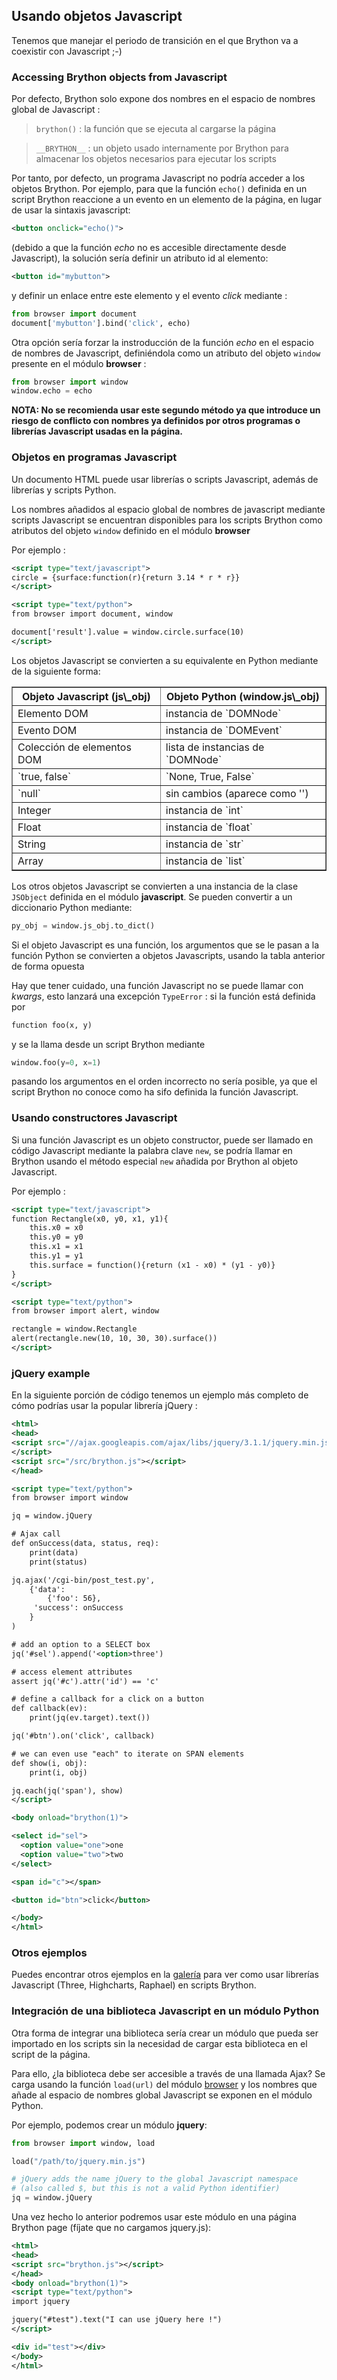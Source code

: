 Usando objetos Javascript
-------------------------

Tenemos que manejar el periodo de transición en el que Brython va a coexistir
con Javascript ;-)

### Accessing Brython objects from Javascript

Por defecto, Brython solo expone dos nombres en el espacio de nombres global
de Javascript :

> `brython()` : la función que se ejecuta al cargarse la página

> `__BRYTHON__` : un objeto usado internamente por Brython para almacenar los
> objetos necesarios para ejecutar los scripts

Por tanto, por defecto, un programa Javascript no podría acceder a los objetos
Brython.
Por ejemplo, para que la función `echo()` definida en un script Brython
reaccione a un evento en un elemento de la página, en lugar de usar la sintaxis
javascript:

```xml
<button onclick="echo()">
```
(debido a que la función _echo_ no es accesible directamente desde
Javascript), la solución sería definir un atributo id al elemento:

```xml
<button id="mybutton">
```

y definir un enlace entre este elemento y el evento _click_ mediante :

```python
from browser import document
document['mybutton'].bind('click', echo)
```

Otra opción sería forzar la instroducción de la función _echo_ en el espacio
de nombres de Javascript, definiéndola como un atributo del objeto `window`
presente en el módulo **browser** :

```python
from browser import window
window.echo = echo
```
<strong>NOTA: No se recomienda usar este segundo método ya que introduce un
riesgo de conflicto con nombres ya definidos por otros programas o librerías
Javascript usadas en la página.
</strong>

### Objetos en programas Javascript

Un documento HTML puede usar librerías o scripts Javascript, además de
librerías y scripts Python.

Los nombres añadidos al espacio global de nombres de javascript mediante
scripts Javascript se encuentran disponibles para los scripts Brython como
atributos del objeto `window` definido en el módulo **browser**

Por ejemplo :

```xml
<script type="text/javascript">
circle = {surface:function(r){return 3.14 * r * r}}
</script>

<script type="text/python">
from browser import document, window

document['result'].value = window.circle.surface(10)
</script>
```

Los objetos Javascript se convierten a su equivalente en Python mediante de la
siguiente forma:

<table border='1' cellpadding=3>

<tr><th>Objeto Javascript (js\_obj)</th><th>Objeto Python (window.js\_obj)</th>
</tr>
<tr><td>Elemento DOM</td><td>instancia de `DOMNode`</td></tr>
<tr><td>Evento DOM</td><td>instancia de `DOMEvent`</td></tr>
<tr><td>Colección de elementos DOM</td><td>lista de instancias de `DOMNode`</td>
</tr>
<tr><td>`true, false`</td><td>`None, True, False`</td></tr>
<tr><td>`null`</td><td>sin cambios (aparece como '<Javascript null>')</td></tr>
<tr><td>Integer</td><td>instancia de `int`</td></tr>
<tr><td>Float</td><td>instancia de `float`</td></tr>
<tr><td>String</td><td>instancia de `str`</td></tr>
<tr><td>Array</td><td>instancia de `list`</td></tr>
</table>

Los otros objetos Javascript se convierten a una instancia de la clase
`JSObject` definida en el módulo **javascript**. Se pueden convertir a un
diccionario Python mediante:

```python
py_obj = window.js_obj.to_dict()
```

Si el objeto Javascript es una función, los argumentos que se le pasan a la
función Python se convierten a objetos Javascripts, usando la tabla anterior
de forma opuesta

Hay que tener cuidado, una función Javascript no se puede llamar con *kwargs*, esto
lanzará una excepción `TypeError` : si la función está definida por

```python
function foo(x, y)
```

y se la llama desde un script Brython mediante

```python
window.foo(y=0, x=1)
```

pasando los argumentos en el orden incorrecto no sería posible, ya que
el script Brython no conoce como ha sifo definida la función Javascript.

### Usando constructores Javascript

Si una función Javascript es un objeto constructor, puede ser llamado en
código Javascript mediante la palabra clave `new`, se podría llamar en Brython
usando el método especial `new` añadida por Brython al objeto Javascript.

Por ejemplo :

```xml
<script type="text/javascript">
function Rectangle(x0, y0, x1, y1){
    this.x0 = x0
    this.y0 = y0
    this.x1 = x1
    this.y1 = y1
    this.surface = function(){return (x1 - x0) * (y1 - y0)}
}
</script>

<script type="text/python">
from browser import alert, window

rectangle = window.Rectangle
alert(rectangle.new(10, 10, 30, 30).surface())
</script>
```

### jQuery example

En la siguiente porción de código tenemos un ejemplo más completo de cómo
podrías usar la popular librería jQuery :

```xml
<html>
<head>
<script src="//ajax.googleapis.com/ajax/libs/jquery/3.1.1/jquery.min.js">
</script>
<script src="/src/brython.js"></script>
</head>

<script type="text/python">
from browser import window

jq = window.jQuery

# Ajax call
def onSuccess(data, status, req):
    print(data)
    print(status)

jq.ajax('/cgi-bin/post_test.py',
    {'data':
        {'foo': 56},
     'success': onSuccess
    }
)

# add an option to a SELECT box
jq('#sel').append('<option>three')

# access element attributes
assert jq('#c').attr('id') == 'c'

# define a callback for a click on a button
def callback(ev):
    print(jq(ev.target).text())

jq('#btn').on('click', callback)

# we can even use "each" to iterate on SPAN elements
def show(i, obj):
    print(i, obj)

jq.each(jq('span'), show)
</script>

<body onload="brython(1)">

<select id="sel">
  <option value="one">one
  <option value="two">two
</select>

<span id="c"></span>

<button id="btn">click</button>

</body>
</html>
```

### Otros ejemplos

Puedes encontrar otros ejemplos en la [galería](../../gallery/gallery_en.html)
para ver como usar librerías Javascript (Three, Highcharts, Raphael) en
scripts Brython.

### Integración de una biblioteca Javascript en un módulo Python

Otra forma de integrar una biblioteca sería crear un módulo que pueda ser
importado en los scripts sin la necesidad de cargar esta biblioteca en el script
de la página.

Para ello, ¿la biblioteca debe ser accesible a través de una llamada Ajax? Se carga
usando la función `load(url)` del módulo [browser](browser.html) y los nombres
que añade al espacio de nombres global Javascript se exponen en el módulo Python.

Por ejemplo, podemos crear un módulo **jquery**:

```python
from browser import window, load

load("/path/to/jquery.min.js")

# jQuery adds the name jQuery to the global Javascript namespace
# (also called $, but this is not a valid Python identifier)
jq = window.jQuery
```

Una vez hecho lo anterior podremos usar este módulo en una página Brython page (fíjate que no cargamos
jquery.js):

```xml
<html>
<head>
<script src="brython.js"></script>
</head>
<body onload="brython(1)">
<script type="text/python">
import jquery

jquery("#test").text("I can use jQuery here !")
</script>

<div id="test"></div>
</body>
</html>
```